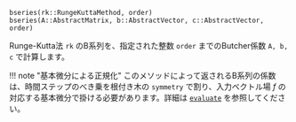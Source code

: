 ```
bseries(rk::RungeKuttaMethod, order)
bseries(A::AbstractMatrix, b::AbstractVector, c::AbstractVector, order)
```

Runge-Kutta法 `rk` のB系列を、指定された整数 `order` までのButcher係数 `A, b, c` で計算します。

!!! note "基本微分による正規化"
    このメソッドによって返されるB系列の係数は、時間ステップのべき乗を根付き木の `symmetry` で割り、入力ベクトル場 $f$ の対応する基本微分で掛ける必要があります。詳細は [`evaluate`](@ref) を参照してください。

